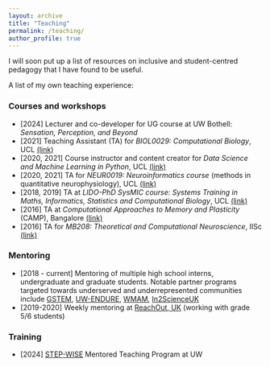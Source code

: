 ```yaml
---
layout: archive
title: "Teaching"
permalink: /teaching/
author_profile: true
---
```

I will soon put up a list of resources on inclusive and student-centred pedagogy that I have found to be useful.

A list of my own teaching experience:

### Courses and workshops
- [2024] Lecturer and co-developer for UG course at UW Bothell: *Sensation, Perception, and Beyond*
- [2021]	Teaching Assistant (TA) for *BIOL0029: Computational Biology*, UCL [(link)](https://moodle.ucl.ac.uk/course/info.php?id=623)
- [2020, 2021]	Course instructor and content creator for *Data Science and Machine Learning in Python*, UCL [(link)](https://learntodiscover.ai/)
- [2020, 2021]	TA for *NEUR0019: Neuroinformatics course* (methods in quantitative neurophysiology), UCL [(link)](https://www.ucl.ac.uk/cortexlab/neuroinformatics-class-page)
- [2018, 2019]	TA at *LIDO-PhD SysMIC course: Systems Training in Maths, Informatics, Statistics and Computational Biology*, UCL [(link)](https://sysmic.ac.uk/)
- [2016] TA at *Computational Approaches to Memory and Plasticity* (CAMP), Bangalore [(link)](https://camp.ncbs.res.in/)
- [2016]	TA for *MB208: Theoretical and Computational Neuroscience*, IISc [(link)](http://mbu.iisc.ac.in/~mb208/)

### Mentoring
- [2018 - current] Mentoring of multiple high school interns, undergraduate and graduate students. Notable partner programs targeted towards underserved and underrepresented communities include [GSTEM](https://www.nyu.edu/admissions/high-school-and-middle-school-programs/high-school-programs/gstem.html), [UW-ENDURE](http://depts.washington.edu/endure/), [WMAM](https://amath.washington.edu/women-applied-mathematics-mentorship-program), [In2ScienceUK](https://in2scienceuk.org/)
- [2019-2020] Weekly mentoring at [ReachOut, UK](https://www.reachoutuk.org/) (working with grade 5/6 students)

### Training
- [2024] [STEP-WISE]((https://depts.washington.edu/stepuw/home/step-wise/) ) Mentored Teaching Program at UW
